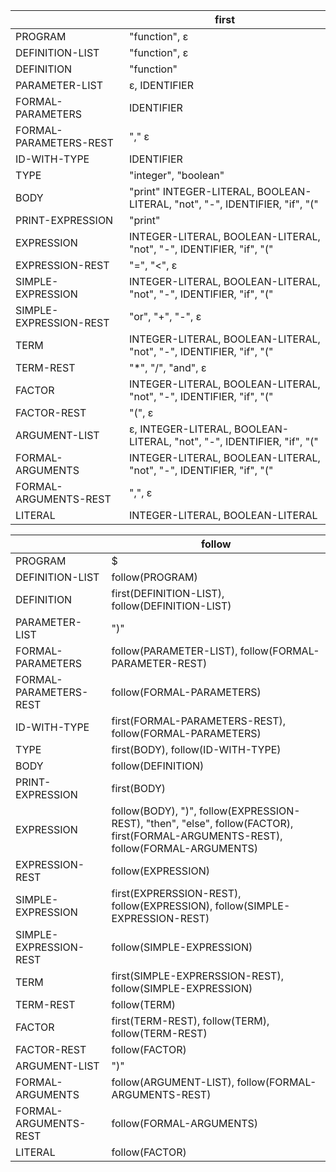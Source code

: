 |                        | first                                                                       |
| ---------------------- | --------------------------------------------------------------------------- |
| PROGRAM                | "function", ε                                                               |
| DEFINITION-LIST        | "function", ε                                                               |
| DEFINITION             | "function"                                                                  |
| PARAMETER-LIST         | ε, IDENTIFIER                                                               |
| FORMAL-PARAMETERS      | IDENTIFIER                                                                  |
| FORMAL-PARAMETERS-REST | "," ε                                                                       |
| ID-WITH-TYPE           | IDENTIFIER                                                                  |
| TYPE                   | "integer", "boolean"                                                        |
| BODY                   | "print" INTEGER-LITERAL, BOOLEAN-LITERAL, "not", "-", IDENTIFIER, "if", "(" |
| PRINT-EXPRESSION       | "print"                                                                     |
| EXPRESSION             | INTEGER-LITERAL, BOOLEAN-LITERAL, "not", "-", IDENTIFIER, "if", "("         |
| EXPRESSION-REST        | "=", "<", ε                                                                 |
| SIMPLE-EXPRESSION      | INTEGER-LITERAL, BOOLEAN-LITERAL, "not", "-", IDENTIFIER, "if", "("         |
| SIMPLE-EXPRESSION-REST | "or", "+", "-", ε                                                           |
| TERM                   | INTEGER-LITERAL, BOOLEAN-LITERAL, "not", "-", IDENTIFIER, "if", "("         |
| TERM-REST              | "\*", "/", "and", ε                                                         |
| FACTOR                 | INTEGER-LITERAL, BOOLEAN-LITERAL, "not", "-", IDENTIFIER, "if", "("         |
| FACTOR-REST            | "(", ε                                                                      |
| ARGUMENT-LIST          | ε, INTEGER-LITERAL, BOOLEAN-LITERAL, "not", "-", IDENTIFIER, "if", "("      |
| FORMAL-ARGUMENTS       | INTEGER-LITERAL, BOOLEAN-LITERAL, "not", "-", IDENTIFIER, "if", "("         |
| FORMAL-ARGUMENTS-REST  | ",", ε                                                                      |
| LITERAL                | INTEGER-LITERAL, BOOLEAN-LITERAL                                            |

|                        | follow                                                                                                                             |
| ---------------------- | ---------------------------------------------------------------------------------------------------------------------------------- |
| PROGRAM                | $                                                                                                                                  |
| DEFINITION-LIST        | follow(PROGRAM)                                                                                                                    |
| DEFINITION             | first(DEFINITION-LIST), follow(DEFINITION-LIST)                                                                                    |
| PARAMETER-LIST         | ")"                                                                                                                                |
| FORMAL-PARAMETERS      | follow(PARAMETER-LIST), follow(FORMAL-PARAMETER-REST)                                                                              |
| FORMAL-PARAMETERS-REST | follow(FORMAL-PARAMETERS)                                                                                                          |
| ID-WITH-TYPE           | first(FORMAL-PARAMETERS-REST), follow(FORMAL-PARAMETERS)                                                                           |
| TYPE                   | first(BODY), follow(ID-WITH-TYPE)                                                                                                  |
| BODY                   | follow(DEFINITION)                                                                                                                 |
| PRINT-EXPRESSION       | first(BODY)                                                                                                                        |
| EXPRESSION             | follow(BODY), ")", follow(EXPRESSION-REST), "then", "else", follow(FACTOR), first(FORMAL-ARGUMENTS-REST), follow(FORMAL-ARGUMENTS) |
| EXPRESSION-REST        | follow(EXPRESSION)                                                                                                                 |
| SIMPLE-EXPRESSION      | first(EXPRERSSION-REST), follow(EXPRESSION), follow(SIMPLE-EXPRESSION-REST)                                                        |
| SIMPLE-EXPRESSION-REST | follow(SIMPLE-EXPRESSION)                                                                                                          |
| TERM                   | first(SIMPLE-EXPRERSSION-REST), follow(SIMPLE-EXPRESSION)                                                                          |
| TERM-REST              | follow(TERM)                                                                                                                       |
| FACTOR                 | first(TERM-REST), follow(TERM), follow(TERM-REST)                                                                                  |
| FACTOR-REST            | follow(FACTOR)                                                                                                                     |
| ARGUMENT-LIST          | ")"                                                                                                                                |
| FORMAL-ARGUMENTS       | follow(ARGUMENT-LIST), follow(FORMAL-ARGUMENTS-REST)                                                                               |
| FORMAL-ARGUMENTS-REST  | follow(FORMAL-ARGUMENTS)                                                                                                           |
| LITERAL                | follow(FACTOR)                                                                                                                     |

